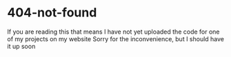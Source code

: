 # 404-not-found
If you are reading this that means I have not yet uploaded the code for one of my projects on my website
Sorry for the inconvenience, but I should have it up soon
